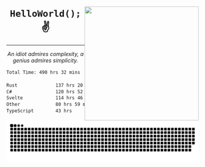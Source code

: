 <div text-align="center">
    <img src="https://i.imgur.com/h1q15Kt.gife" align="right" width="299" height="299">
    <h1 align="center"><code>HelloWorld();</code> ✌️</h1>
    <hr>
    <p align="center"><i>An idiot admires complexity, a genius admires simplicity.</i></p>
</div>

<!--START_SECTION:waka-->

```txt
Total Time: 490 hrs 32 mins

Rust              137 hrs 20 mins ██████░░░░░░░░░░░░░░░░░░░   24.03 %
C#                120 hrs 52 mins █████▒░░░░░░░░░░░░░░░░░░░   21.15 %
Svelte            114 hrs 46 mins █████░░░░░░░░░░░░░░░░░░░░   20.08 %
Other             80 hrs 59 mins  ███▓░░░░░░░░░░░░░░░░░░░░░   14.17 %
TypeScript        43 hrs          ██░░░░░░░░░░░░░░░░░░░░░░░   07.52 %
```

<!--END_SECTION:waka-->

<picture>
  <source media="(prefers-color-scheme: dark)" srcset="https://raw.githubusercontent.com/Somfic/Somfic/main/github-contribution-grid-snake-dark.svg">
  <source media="(prefers-color-scheme: light)" srcset="https://raw.githubusercontent.com/Somfic/Somfic/main/github-contribution-grid-snake.svg">
  <img alt="github contribution grid snake animation" src="https://raw.githubusercontent.com/Somfic/Somfic/main/github-contribution-grid-snake.svg">
</picture>
